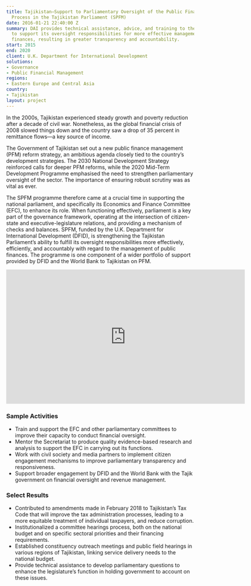 ```yaml
---
title: Tajikistan—Support to Parliamentary Oversight of the Public Financial Management
  Process in the Tajikistan Parliament (SPFM)
date: 2016-01-21 22:40:00 Z
summary: DAI provides technical assistance, advice, and training to the Tajik Parliament
  to support its oversight responsibilities for more effective management of public
  finances, resulting in greater transparency and accountability.
start: 2015
end: 2020
client: U.K. Department for International Development
solutions:
- Governance
- Public Financial Management
regions:
- Eastern Europe and Central Asia
country:
- Tajikistan
layout: project
---
```


In the 2000s, Tajikistan experienced steady growth and poverty reduction after a decade of civil war. Nonetheless, as the global financial crisis of 2008 slowed things down and the country saw a drop of 35 percent in remittance flows—a key source of income. 

The Government of Tajikistan set out a new public finance management (PFM) reform strategy, an ambitious agenda closely tied to the country’s development strategies. The 2030 National Development Strategy reinforced calls for deeper PFM reforms, while the 2020 Mid-Term Development Programme emphasised the need to strengthen parliamentary oversight of the sector. The importance of ensuring robust scrutiny was as vital as ever.

The SPFM programme therefore came at a crucial time in supporting the national parliament, and specifically its Economics and Finance Committee (EFC), to enhance its role. When functioning effectively, parliament is a key part of the governance framework, operating at the intersection of citizen-state and executive-legislature relations, and providing a mechanism of checks and balances. SPFM, funded by the U.K. Department for International Development (DFID), is strengthening the Tajikistan Parliament’s ability to fulfill its oversight responsibilities more effectively, efficiently, and accountably with regard to the management of public finances. The programme is one component of a wider portfolio of support provided by DFID and the World Bank to Tajikistan on PFM. 

<iframe src="https://player.vimeo.com/video/366474598" width="640" height="360" frameborder="0" allow="autoplay; fullscreen" allowfullscreen></iframe>

### Sample Activities

* Train and support the EFC and other parliamentary committees to improve their capacity to conduct financial oversight. 
* Mentor the Secretariat to produce quality evidence-based research and analysis to support the EFC in carrying out its functions.
* Work with civil society and media partners to implement citizen engagement mechanisms to improve parliamentary transparency and responsiveness.
* Support broader engagement by DFID and the World Bank with the Tajik government on financial oversight and revenue management.

### Select Results

* Contributed to amendments made in February 2018 to Tajikistan’s Tax Code that will improve the tax administration processes, leading to a more equitable treatment of individual taxpayers, and reduce corruption.
* Institutionalized a committee hearings process, both on the national budget and on specific sectoral priorities and their financing requirements.
* Established constituency outreach meetings and public field hearings in various regions of Tajikistan, linking service delivery needs to the national budget.
* Provide technical assistance to develop parliamentary questions to enhance the legislature’s function in holding government to account on these issues.
